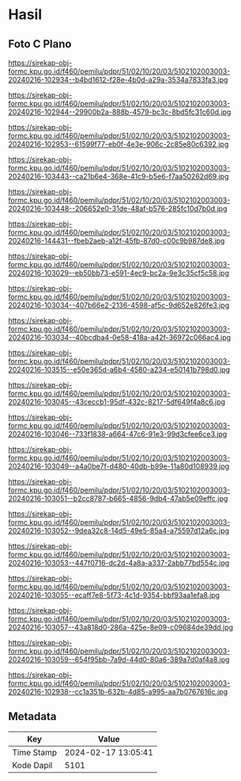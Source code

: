 # Hasil

## Foto C Plano

https://sirekap-obj-formc.kpu.go.id/f460/pemilu/pdpr/51/02/10/20/03/5102102003003-20240216-102934--b4bd1612-f28e-4b0d-a29a-3534a7833fa3.jpg

https://sirekap-obj-formc.kpu.go.id/f460/pemilu/pdpr/51/02/10/20/03/5102102003003-20240216-102944--29900b2a-888b-4579-bc3c-8bd5fc31c60d.jpg

https://sirekap-obj-formc.kpu.go.id/f460/pemilu/pdpr/51/02/10/20/03/5102102003003-20240216-102953--61599f77-eb0f-4e3e-906c-2c85e80c6392.jpg

https://sirekap-obj-formc.kpu.go.id/f460/pemilu/pdpr/51/02/10/20/03/5102102003003-20240216-103443--ca21b6e4-368e-41c9-b5e6-f7aa50262d69.jpg

https://sirekap-obj-formc.kpu.go.id/f460/pemilu/pdpr/51/02/10/20/03/5102102003003-20240216-103448--206652e0-31de-48af-b576-285fc10d7b0d.jpg

https://sirekap-obj-formc.kpu.go.id/f460/pemilu/pdpr/51/02/10/20/03/5102102003003-20240216-144431--fbeb2aeb-a12f-45fb-87d0-c00c9b987de8.jpg

https://sirekap-obj-formc.kpu.go.id/f460/pemilu/pdpr/51/02/10/20/03/5102102003003-20240216-103029--eb50bb73-e591-4ec9-bc2a-9e3c35cf5c58.jpg

https://sirekap-obj-formc.kpu.go.id/f460/pemilu/pdpr/51/02/10/20/03/5102102003003-20240216-103034--407b66e2-2136-4598-af5c-9d652e826fe3.jpg

https://sirekap-obj-formc.kpu.go.id/f460/pemilu/pdpr/51/02/10/20/03/5102102003003-20240216-103034--40bcdba4-0e58-418a-a42f-36972c066ac4.jpg

https://sirekap-obj-formc.kpu.go.id/f460/pemilu/pdpr/51/02/10/20/03/5102102003003-20240216-103515--e50e365d-a6b4-4580-a234-e50141b798d0.jpg

https://sirekap-obj-formc.kpu.go.id/f460/pemilu/pdpr/51/02/10/20/03/5102102003003-20240216-103045--43ceccb1-95df-432c-8217-5df649f4a8c6.jpg

https://sirekap-obj-formc.kpu.go.id/f460/pemilu/pdpr/51/02/10/20/03/5102102003003-20240216-103046--733f1838-a664-47c6-91e3-99d3cfee6ce3.jpg

https://sirekap-obj-formc.kpu.go.id/f460/pemilu/pdpr/51/02/10/20/03/5102102003003-20240216-103049--a4a0be7f-d480-40db-b99e-11a80d108939.jpg

https://sirekap-obj-formc.kpu.go.id/f460/pemilu/pdpr/51/02/10/20/03/5102102003003-20240216-103051--b2cc8787-b665-4856-9db4-47ab5e09effc.jpg

https://sirekap-obj-formc.kpu.go.id/f460/pemilu/pdpr/51/02/10/20/03/5102102003003-20240216-103052--9dea32c8-14d5-49e5-85a4-a75597d12a6c.jpg

https://sirekap-obj-formc.kpu.go.id/f460/pemilu/pdpr/51/02/10/20/03/5102102003003-20240216-103053--447f0716-dc2d-4a8a-a337-2abb77bd554c.jpg

https://sirekap-obj-formc.kpu.go.id/f460/pemilu/pdpr/51/02/10/20/03/5102102003003-20240216-103055--ecaff7e8-5f73-4c1d-9354-bbf93aa1efa8.jpg

https://sirekap-obj-formc.kpu.go.id/f460/pemilu/pdpr/51/02/10/20/03/5102102003003-20240216-103057--43a818d0-286a-425e-8e09-c09684de39dd.jpg

https://sirekap-obj-formc.kpu.go.id/f460/pemilu/pdpr/51/02/10/20/03/5102102003003-20240216-103059--654f95bb-7a9d-44d0-80a6-389a7d0af4a8.jpg

https://sirekap-obj-formc.kpu.go.id/f460/pemilu/pdpr/51/02/10/20/03/5102102003003-20240216-102938--cc1a351b-632b-4d85-a995-aa7b0767616c.jpg


## Metadata

| Key        | Value               |
| ---------- | ------------------- |
| Time Stamp | 2024-02-17 13:05:41 |
| Kode Dapil | 5101                |



